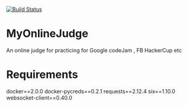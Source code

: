 [![Build Status](https://travis-ci.com/vchalla3/MyOnlineJudge.svg?branch=master)](https://travis-ci.com/vchalla3/MyOnlineJudge)

# MyOnlineJudge
An online judge for practicing for Google codeJam , FB HackerCup etc

# Requirements
docker==2.0.0
docker-pycreds==0.2.1
requests==2.12.4
six==1.10.0
websocket-client==0.40.0
